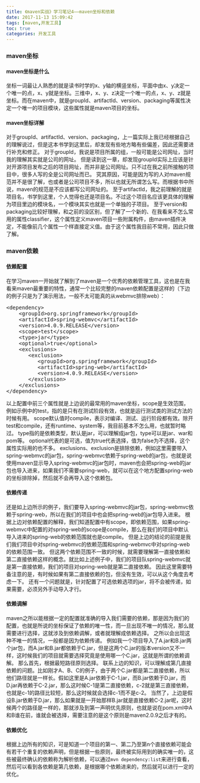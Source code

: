 ```yaml
---
title: 《maven实战》学习笔记4——maven坐标和依赖
date: 2017-11-13 15:09:42
tags: [maven,开发工具]
toc: true
categories: 开发工具
---
```

### maven坐标
#### maven坐标是什么
坐标一词最让人熟悉的就是读书时学的x、y轴的横竖坐标，平面中由x、y决定一个唯一的点，x、y就是坐标。三维中，x、y、z决定一个唯一的点，x、y、z就是坐标。而在maven中，就是groupId、artifactId、version、packaging等属性决定一个唯一的项目模块，这些属性就是maven项目的坐标。
<!--more-->
#### maven坐标详解
对于groupId、artifactId、version、packaging，上一篇实际上我已经根据自己的理解说过，但是这本书学到这里后，却发现有些地方略有些偏差，因此还需要进行补充和修正。
对于groupId，我说是项目所属的组，一般可能是公司网址，当时我的理解其实就是公司的网址。
但是读到这一章，却发现groupId实际上应该是针对开源项目发布之后的项目网址，而并非是公司网址。只不过在我之前所接触的项目中，很多人写的全是公司网址而已。
究其原因，可能是因为写的人对maven规范并不是很了解，也或者是公司项目不多，所以也就无所谓怎么写。而根据书中所说，maven的规范是不应该都写公司网址的。
至于artifactId，我之前理解的就是项目名，书学到这里，个人觉得也还是项目名。不过这个项目名应该更具体的理解为项目里边的模块名，一个模块其实也就是一个单独的子项目。
至于version和packaging比较好理解，和之前的没区别，但了解了一个新的、在我看来不怎么常用的属性classifier，这个属性定义maven项目一些附属构件，由maven插件决定，不能像前几个属性一个样直接定义值。由于这个属性我目前不常用，因此只做了解。

### maven依赖
#### 依赖配置
在学习maven一开始就了解到了maven是一个优秀的依赖管理工具，这也是在我看来maven最重要的特性，通常一个比较完整的maven依赖配置是这样的（下边的例子只是为了演示用法，一般不太可能真的从webmvc排除web）：
<pre>
&lt;dependency>
    &lt;groupId>org.springframework&lt;/groupId>
    &lt;artifactId>spring-webmvc&lt;/artifactId>
    &lt;version>4.0.9.RELEASE&lt;/version>
    &lt;scope>test&lt;/scope>
    &lt;type>jar&lt;/type>
    &lt;optional>true&lt;/optional>
    &lt;exclusions>
       &lt;exclusion>
          &lt;groupId>org.springframework&lt;/groupId>
    	  &lt;artifactId>spring-web&lt;/artifactId>
    	  &lt;version>4.0.9.RELEASE&lt;/version>
       &lt;/exclusion>
    &lt;/exclusions>
&lt;/dependency>
</pre>
以上配置中前三个属性就是上边说的最常用的maven坐标，scope是生效范围，例如示例中的test，指的是只有在测试阶段有效，也就是运行测试类的测试方法的时候有用。
scope默认值时compile，表示对编译、测试、运行阶段都有效。除开test和compile，还有runtime、system等，我目前基本不怎么用，也就暂时略过。
type指的是依赖类型，默认是jar，可以理解成jar包，type可以是jar、war和pom等。
optional代表的是可选，值为true代表选择，值为false为不选择，这个属性实际用的也不多。
exclusions、exclusion是排除依赖，例如这里需要带入spring-webmvc的jar包，spring-webmvc依赖于spring-web的jar包，也就是说使用maven显示导入spring-webmvc的jar包时，maven也会把spring-web的jar包也导入进来，如果我们不需要spring-web，就可以在这个地方配置spring-web的坐标排除掉，然后就不会再导入这个依赖包。

#### 依赖传递
还是如上边所示的例子，我们要导入spring-webmvc的jar包，spring-webmvc依赖于spring-web，所以在我们的项目中也会把spring-web的jar包导入进来。
根据上边对依赖配置的解释，我们知道配置中有scope，即依赖范围，如果spring-webmvc中配置的对spring-web的scope是compile，那么在我们的项目中默认导入进来的spring-web的依赖范围就也是compile。
但是上边的结论的前提是我们我们项目中对spring-webmvc的依赖范围和spring-webmvc中对spring-web的依赖范围一致。
但这两个依赖范围不一致的时候，就需要理解第一直接依赖和第二直接依赖这样的概念。就比如上述例子中，我们的项目队spring-webmvc就是第一直接依赖，我们的项目对spring-web就是第二直接依赖。
因此这里需要特备注意的是，有时候如果有第二直接依赖的包，但没有生效，可以从这个角度去考虑一下。
还有一个问题就是，针对配置了可选依赖选项的jar，将不会被传递，如果需要，必须另外手动导入才行。

#### 依赖调解
maven之所以能根据一定的配置就准确的导入我们需要的依赖，那是因为我们的配置，也就是所说的坐标保证了依赖的唯一性，而一旦出现不唯一的情况，那么就需要进行选择，这就涉及到依赖调解，或者就理解成依赖选择。
之所以会出现这种不唯一的情况，一般都是因为依赖传递。
例如我一个项目导入了A.jar和B.jar两个jar包，而A.jar和B.jar都依赖于C.jar，但是这两个C.jar的版本version又不一样，这时候我们的项目就需要选择究竟是使用哪一个C.jar，这就是所谓的依赖调解。
那么首先，根据最短路径原则选择。
联系上边的知识，可以理解成第几直接依赖的问题。比如刚才A、B、C的例子，由于两个C.jar都是第二直接依赖，所以他们路径就是一样长。假如这里是A.jar依赖于C-1.jar，而B.jar依赖于D.jar，而D.jar再依赖于C-2.jar，那么这时候C-1是第二直接依赖，c-2就是第三直接依赖，也就是c-1的路径比较短，那么这时候就会选择c-1而不是c-2。
当然了，上边是假设B.jar依赖于D.jar，那么如果就是一开始那样B.jar就是直接依赖C-2.jar呢，这时候两个的路径是一样的，那就涉及到第一声明优先原则，也就是说在pom.xml中A和B谁在前，谁就会被选择，需要注意的是这个原则是maven2.0.9之后才有的。

#### 依赖优化
根据上边所有的知识，可是知道一个项目的第一、第二乃至第n个直接依赖可能会有若干个重复的依赖声明，但是根据一些原则，最终被实际用到的确实唯一的，这些被最终确认的依赖称为解析依赖，可以通过`mvn dependency:list`来进行查看，然后可以看到各依赖是第几依赖，是根据哪个依赖进来的，然后就可以进行一定的优化。